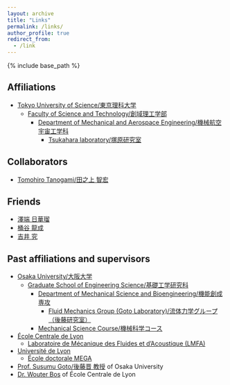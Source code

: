 ```yaml
---
layout: archive
title: "Links"
permalink: /links/
author_profile: true
redirect_from:
  - /link
---
```


{% include base_path %}

## Affiliations

- [Tokyo University of Science/東京理科大学](https://www.tus.ac.jp/)
  - [Faculty of Science and Technology/創域理工学部](https://dept.tus.ac.jp/st/)
    - [Department of Mechanical and Aerospace Engineering/機械航空宇宙工学科](https://www.rs.tus.ac.jp/me/index.html)
      - [Tsukahara laboratory/塚原研究室](https://www.rs.tus.ac.jp/~t2lab/index-j.html)

## Collaborators

- [Tomohiro Tanogami/田之上 智宏](https://sites.google.com/view/tomohiro-tanogami/home)

## Friends

- [澤端 日華瑠](https://hikaruri.jp/)
- [桶谷 龍成](http://labusers.net/~oketani/)
- [吉井 究](https://qyoshii.github.io/)

## Past affiliations and supervisors

- [Osaka University/大阪大学](https://www.osaka-u.ac.jp/)
  - [Graduate School of Engineering Science/基礎工学研究科](https://www.es.osaka-u.ac.jp/)
    - [Department of Mechanical Science and Bioengineering/機能創成専攻](http://www.me.es.osaka-u.ac.jp/msb/index.html)
      - [Fluid Mechanics Group (Goto Laboratory)/流体力学グループ（後藤研究室）](http://fm.me.es.osaka-u.ac.jp/)
    - [Mechanical Science Course/機械科学コース](http://www.me.es.osaka-u.ac.jp/msc/index.html)
- [École Centrale de Lyon](https://www.ec-lyon.fr/)
  - [Laboratoire de Mécanique des Fluides et d’Acoustique (LMFA)](http://lmfa.ec-lyon.fr/)
- [Université de Lyon](https://www.universite-lyon.fr/)
  - [École doctorale MEGA](https://edmega.universite-lyon.fr/)
- [Prof. Susumu Goto/後藤晋 教授](http://fm.me.es.osaka-u.ac.jp/goto/) of Osaka University
- [Dr. Wouter Bos](http://lmfa.ec-lyon.fr/spip.php?article189) of École Centrale de Lyon
